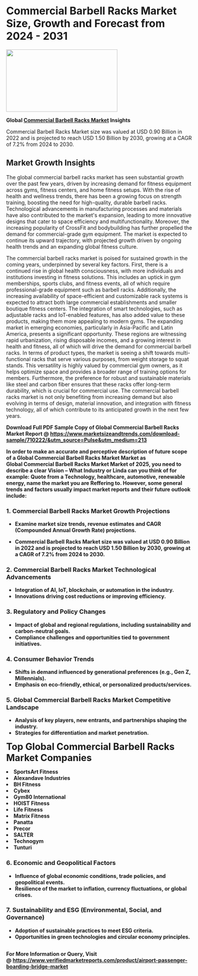 <H1>Commercial Barbell Racks Market Size, Growth and Forecast from 2024 - 2031</H1><img class="aligncenter size-medium wp-image-584254" src="https://thirdeyenews.in/wp-content/uploads/2024/09/Global-Market-Research-300x168.jpeg" alt="" width="300" height="168" /><p><strong>Global&nbsp;<a href="https://www.marketsizeandtrends.com/download-sample/710222/&amp;utm_source=Pulse&amp;utm_medium=213">Commercial Barbell Racks Market</a> Insights</strong></p><p>Commercial Barbell Racks Market size was valued at USD 0.90 Billion in 2022 and is projected to reach USD 1.50 Billion by 2030, growing at a CAGR of 7.2% from 2024 to 2030.</p><p><h2>Market Growth Insights</h2> <p>The global commercial barbell racks market has seen substantial growth over the past few years, driven by increasing demand for fitness equipment across gyms, fitness centers, and home fitness setups. With the rise of health and wellness trends, there has been a growing focus on strength training, boosting the need for high-quality, durable barbell racks. Technological advancements in manufacturing processes and materials have also contributed to the market's expansion, leading to more innovative designs that cater to space efficiency and multifunctionality. Moreover, the increasing popularity of CrossFit and bodybuilding has further propelled the demand for commercial-grade gym equipment. The market is expected to continue its upward trajectory, with projected growth driven by ongoing health trends and an expanding global fitness culture.</p> <p><strong></strong></p> <p>The commercial barbell racks market is poised for sustained growth in the coming years, underpinned by several key factors. First, there is a continued rise in global health consciousness, with more individuals and institutions investing in fitness solutions. This includes an uptick in gym memberships, sports clubs, and fitness events, all of which require professional-grade equipment such as barbell racks. Additionally, the increasing availability of space-efficient and customizable rack systems is expected to attract both large commercial establishments and smaller boutique fitness centers. The integration of smart technologies, such as adjustable racks and IoT-enabled features, has also added value to these products, making them more appealing to modern gyms. The expanding market in emerging economies, particularly in Asia-Pacific and Latin America, presents a significant opportunity. These regions are witnessing rapid urbanization, rising disposable incomes, and a growing interest in health and fitness, all of which will drive the demand for commercial barbell racks. In terms of product types, the market is seeing a shift towards multi-functional racks that serve various purposes, from weight storage to squat stands. This versatility is highly valued by commercial gym owners, as it helps optimize space and provides a broader range of training options for members. Furthermore, the preference for robust and sustainable materials like steel and carbon fiber ensures that these racks offer long-term durability, which is crucial for commercial use. The commercial barbell racks market is not only benefiting from increasing demand but also evolving in terms of design, material innovation, and integration with fitness technology, all of which contribute to its anticipated growth in the next few years.</p> <p><strong></p><p><span class=""><strong>Download Full PDF Sample Copy of Global Commercial Barbell Racks Market Report</strong> @ <a href="https://www.marketsizeandtrends.com/download-sample/710222/&amp;utm_source=Pulse&amp;utm_medium=213" target="_blank">https://www.marketsizeandtrends.com/download-sample/710222/&amp;utm_source=Pulse&amp;utm_medium=213</a></span></p><p>In order to make an accurate and perceptive description of future scope of a Global&nbsp;Commercial Barbell Racks Market Market as Global&nbsp;Commercial Barbell Racks Market Market of 2025, you need to describe a clear Vision &ndash; What Industry or Linda can you think of for example: Quote from a Technology, healthcare, automotive, renewable energy, name the market you are Reffering to. However, some general trends and factors usually impact market reports and their future outlook include:</p><h3>1.&nbsp;<strong>Commercial Barbell Racks Market Growth Projections</strong></h3><ul><li>Examine market size trends, revenue estimates and CAGR (Compounded Annual Growth Rate) projections.</li><li><p>Commercial Barbell Racks Market size was valued at USD 0.90 Billion in 2022 and is projected to reach USD 1.50 Billion by 2030, growing at a CAGR of 7.2% from 2024 to 2030.</p></li></ul><h3>2.&nbsp;<strong>Commercial Barbell Racks Market Technological Advancements</strong></h3><ul><li>Integration of AI, IoT, blockchain, or automation in the industry.</li><li>Innovations driving cost reductions or improving efficiency.</li></ul><h3>3.&nbsp;<strong>Regulatory and Policy Changes</strong></h3><ul><li>Impact of global and regional regulations, including sustainability and carbon-neutral goals.</li><li>Compliance challenges and opportunities tied to government initiatives.</li></ul><h3>4.&nbsp;<strong>Consumer Behavior Trends</strong></h3><ul><li>Shifts in demand influenced by generational preferences (e.g., Gen Z, Millennials).</li><li>Emphasis on eco-friendly, ethical, or personalized products/services.</li></ul><h3>5.&nbsp;<strong>Global Commercial Barbell Racks Market Competitive Landscape</strong></h3><ul><li>Analysis of key players, new entrants, and partnerships shaping the industry.</li><li>Strategies for differentiation and market penetration.</li></ul><p data-pm-slice="1 1 []"><span style="color: inherit; font-family: inherit; font-size: 25px;">Top Global Commercial Barbell Racks Market Companies</span></p><div class="" data-test-id=""><p><li>SportsArt Fitness</li><li> Alexandave Industries</li><li> BH Fitness</li><li> Cybex</li><li> Gym80 International</li><li> HOIST Fitness</li><li> Life Fitness</li><li> Matrix Fitness</li><li> Panatta</li><li> Precor</li><li> SALTER</li><li> Technogym</li><li> Tunturi</li></p></div><h3>6.&nbsp;<strong>Economic and Geopolitical Factors</strong></h3><ul><li>Influence of global economic conditions, trade policies, and geopolitical events.</li><li>Resilience of the market to inflation, currency fluctuations, or global crises.</li></ul><h3>7.&nbsp;<strong>Sustainability and ESG (Environmental, Social, and Governance)</strong></h3><ul><li>Adoption of sustainable practices to meet ESG criteria.</li><li>Opportunities in green technologies and circular economy principles.</li></ul><h2><strong style="font-size: 14px;">For More Information or Query, Visit @&nbsp;</strong><a style="background-color: #ffffff; font-size: 14px;" href="https://www.marketsizeandtrends.com/report/commercial-barbell-racks-market/" target="_blank">https://www.verifiedmarketreports.com/product/airport-passenger-boarding-bridge-market</a></h2>
